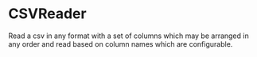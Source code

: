 # CSVReader


Read a csv in any format with a set of columns which may be arranged in any order and read based on column names which are configurable.
